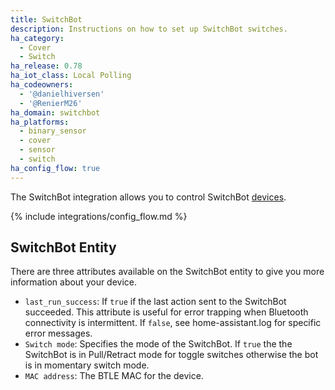 ```yaml
---
title: SwitchBot
description: Instructions on how to set up SwitchBot switches.
ha_category:
  - Cover
  - Switch
ha_release: 0.78
ha_iot_class: Local Polling
ha_codeowners:
  - '@danielhiversen'
  - '@RenierM26'
ha_domain: switchbot
ha_platforms:
  - binary_sensor
  - cover
  - sensor
  - switch
ha_config_flow: true
---
```


The SwitchBot integration allows you to control SwitchBot [devices](https://www.switch-bot.com/).

{% include integrations/config_flow.md %}

## SwitchBot Entity

There are three attributes available on the SwitchBot entity to give you more information about your device.

- `last_run_success`: If `true` if the last action sent to the SwitchBot succeeded. This attribute is useful for error trapping when Bluetooth connectivity is intermittent. If `false`, see home-assistant.log for specific error messages.
- `Switch mode`: Specifies the mode of the SwitchBot. If `true` the the SwitchBot is in Pull/Retract mode for toggle switches otherwise the bot is in momentary switch mode.
- `MAC address`: The BTLE MAC for the device.

